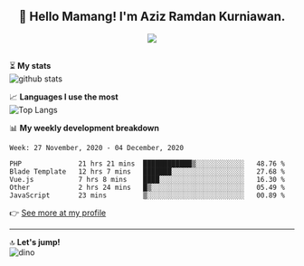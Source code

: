 <h2 align="center">👋 Hello Mamang! I'm Aziz Ramdan Kurniawan.</h2>  
<p align="center">
  <img src="https://komarev.com/ghpvc/?username=azizramdan"> <br><br>
</p>
    
⏳ **My stats**  
![github stats](https://github-readme-stats.vercel.app/api?username=azizramdan&show_icons=true&count_private=true&title_color=000&hide_border=true&hide_title=true)  

📈 **Languages I use the most**  
![Top Langs](https://github-readme-stats.vercel.app/api/top-langs/?username=azizramdan&layout=compact&langs_count=6&hide=tsql&hide_border=true&hide_title=true&exclude_repo=Futsal-Go,Futsal-Go-Admin,Sistem-Informasi-Sensus-Harian-Rawat-Inap)  

📊 **My weekly development breakdown**
<!--START_SECTION:waka-->
```text
Week: 27 November, 2020 - 04 December, 2020

PHP              21 hrs 21 mins  ████████████▒░░░░░░░░░░░░   48.76 % 
Blade Template   12 hrs 7 mins   ███████░░░░░░░░░░░░░░░░░░   27.68 % 
Vue.js           7 hrs 8 mins    ████░░░░░░░░░░░░░░░░░░░░░   16.30 % 
Other            2 hrs 24 mins   █▒░░░░░░░░░░░░░░░░░░░░░░░   05.49 % 
JavaScript       23 mins         ▒░░░░░░░░░░░░░░░░░░░░░░░░   00.89 % 
```
<!--END_SECTION:waka-->
👉 [See more at my profile](https://wakatime.com/@azizramdan)
***
🔝 **Let's jump!**  
![dino](https://raw.githubusercontent.com/azizramdan/azizramdan/master/dino.gif)  
